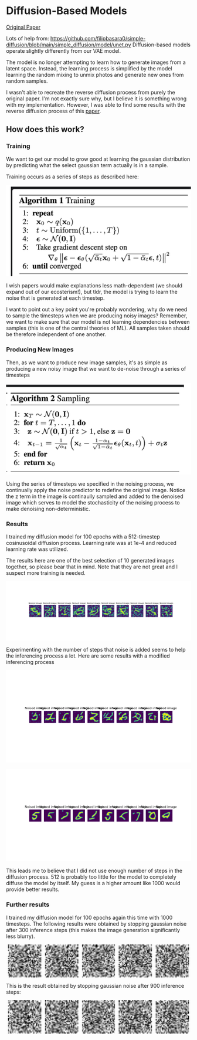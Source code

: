 # Diffusion-Based Models

[Original Paper](https://arxiv.org/pdf/2006.11239)

Lots of help from: https://github.com/filipbasara0/simple-diffusion/blob/main/simple_diffusion/model/unet.py
Diffusion-based models operate slightly differently from our VAE model.

The model is no longer attempting to learn how to generate images from a latent space. Instead, the learning process is simplified
by the model learning the random mixing to unmix photos and generate new ones from random samples.

I wasn't able to recreate the reverse diffusion process from purely the original paper. I'm not exactly sure why, but I believe it is something wrong
with my implementation. However, I was able to find some results with the reverse diffusion process of this [paper](https://arxiv.org/pdf/2010.02502).

## How does this work?

### Training
We want to get our model to grow good at learning the gaussian distribution by predicting what the select gaussian term actually is in a sample.

Training occurs as a series of steps as described here:

![TrainingSteps](/DescribingDiffusion/training.png)

I wish papers would make explanations less math-dependent (we should expand out of our ecosterism!), but tldr, the model is trying to learn the 
noise that is generated at each timestep. 

I want to point out a key point you're probably wondering, why do we need to sample the timesteps when we are producing noisy images? Remember, we 
want to make sure that our model is not learning dependencies between samples (this is one of the central theories of ML). 
All samples taken should be therefore independent of one another.

### Producing New Images
Then, as we want to produce new image samples, it's as simple as producing a new noisy image that we want to de-noise through a series of timesteps

![Training](/DescribingDiffusion/sampling.png)

Using the series of timesteps we specified in the noising process, we continually apply the noise predictor to redefine the original image. Notice the z
term in the image is continaully sampled and added to the denoised image which serves to model the stochasticity of the noising process to make denoising 
non-deterministic.

### Results
I trained my diffusion model for 100 epochs with a 512-timestep cosinusoidal diffusion process. Learning rate was at 1e-4 and reduced learning rate was utilized.

The results here are one of the best selection of 10 generated images together, so please bear that in mind. Note that they are not great and I suspect more training is needed.

![Results](results/Figure_1.png)

Experimenting with the number of steps that noise is added seems to help the inferencing process a lot. Here are some results with a modified inferencing process

![Results_Modified_One](results/Figure_2.png)

![Results_Modified_Two](results/Figure_3.png)

This leads me to believe that I did not use enough number of steps in the diffusion process. 512 is probably too little for the model to completely diffuse the model by itself. My guess is a higher amount like 1000 would provide better results.

### Further results

I trained my diffusion model for 100 epochs again this time with 1000 timesteps. The following results were obtained by stopping gaussian noise after 300 inference steps (this makes the image generation significantly less blurry).

<div style="display: flex; justify-content: space-around; align-items: center;">
    <img src="results/denoised_images_0.gif" alt="Denoised Image 0" style="width: 18%; height: auto;">
    <img src="results/denoised_images_1.gif" alt="Denoised Image 1" style="width: 18%; height: auto;">
    <img src="results/denoised_images_2.gif" alt="Denoised Image 2" style="width: 18%; height: auto;">
    <img src="results/denoised_images_3.gif" alt="Denoised Image 3" style="width: 18%; height: auto;">
    <img src="results/denoised_images_4.gif" alt="Denoised Image 4" style="width: 18%; height: auto;">
</div>

This is the result obtained by stopping gaussian noise after 900 inference steps:

<div style="display: flex; justify-content: space-around; align-items: center;">
    <img src="results/g0.gif" alt="Denoised Image 0" style="width: 18%; height: auto;">
    <img src="results/g1.gif" alt="Denoised Image 1" style="width: 18%; height: auto;">
    <img src="results/g2.gif" alt="Denoised Image 2" style="width: 18%; height: auto;">
    <img src="results/g3.gif" alt="Denoised Image 3" style="width: 18%; height: auto;">
    <img src="results/g4.gif" alt="Denoised Image 4" style="width: 18%; height: auto;">
</div>